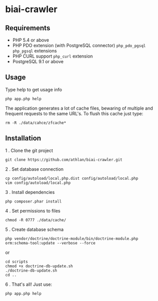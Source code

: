 biai-crawler
============

## Requirements
- PHP 5.4 or above
- PHP PDO extension (with PostgreSQL connector) `php_pdo_pgsql` `php_pgsql` extensions
- PHP CURL support `php_curl` extension
- PostgreSQL 9.1 or above

## Usage

Type help to get usage info

```
php app.php help
```

The application generates a lot of cache files, bewaring of multiple and frequent requests to the same URL's. To flush this cache just type:
```
rm -R ./data/cahce/zfcache*
```

## Installation

1 . Clone the git project

```
git clone https://github.com/athlan/biai-crawler.git
```

2 . Set database connection

```
cp config/autoload/local.php.dist config/autoload/local.php
vim config/autoload/local.php
```

3 . Install dependencies

```
php composer.phar install
```

4 . Set permissions to files

```
chmod -R 0777 ./data/cache/
```

5 . Create database schema

```
php vendor/doctrine/doctrine-module/bin/doctrine-module.php orm:schema-tool:update --verbose --force
```
or
```
cd scripts
chmod +x doctrine-db-update.sh
./doctrine-db-update.sh
cd ..
```
6 . That's all! Just use:

```
php app.php help
```

